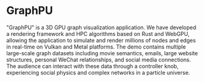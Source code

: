 # GraphPU

"GraphPU" is a 3D GPU graph visualization application. We have developed a rendering framework and
HPC algorithms based on Rust and WebGPU, allowing the application to simulate and render millions of nodes and
edges in real-time on Vulkan and Metal platforms. The demo contains multiple large-scale graph datasets
including movie semantics, emails, large website structures, personal WeChat relationships, and social media
connections. The audience can interact with these data through a controller knob, experiencing social physics
and complex networks in a particle universe.
